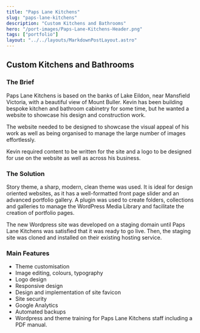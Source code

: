 ```yaml
---
title: "Paps Lane Kitchens"
slug: "paps-lane-kitchens"
description: "Custom Kitchens and Bathrooms"
hero: "/port-images/Paps-Lane-Kitchens-Header.png"
tags: ["portfolio"]
layout: "../../layouts/MarkdownPostLayout.astro"
---
```


## Custom Kitchens and Bathrooms

### The Brief

Paps Lane Kitchens is based on the banks of Lake Eildon, near Mansfield Victoria, with a beautiful view of Mount Buller. Kevin has been building bespoke kitchen and bathroom cabinetry for some time, but he wanted a website to showcase his design and construction work.

The website needed to be designed to showcase the visual appeal of his work as well as being organised to manage the large number of images effortlessly.

Kevin required content to be written for the site and a logo to be designed for use on the website as well as across his business.

### The Solution

Story theme, a sharp, modern, clean theme was used. It is ideal for design oriented websites, as it has a well-formatted front page slider and an advanced portfolio gallery. A plugin was used to create folders, collections and galleries to manage the WordPress Media Library and facilitate the creation of portfolio pages.

The new Wordpress site was developed on a staging domain until Paps Lane Kitchens was satisfied that it was ready to go live. Then, the staging site was cloned and installed on their existing hosting service.

### Main Features

- Theme customisation
- Image editing, colours, typography
- Logo design
- Responsive design
- Design and implementation of site favicon
- Site security
- Google Analytics
- Automated backups
- Wordpress and theme training for Paps Lane Kitchens staff including a PDF manual.

